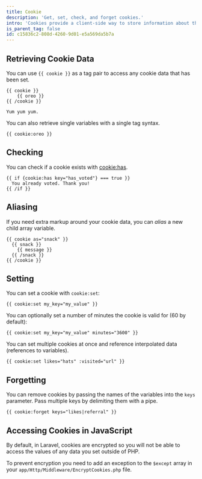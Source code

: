 ```yaml
---
title: Cookie
description: 'Get, set, check, and forget cookies.'
intro: 'Cookies provide a client-side way to store information about the user across requests. The cookie tag will let you get, set, and forget cookie data.'
is_parent_tag: false
id: c15836c2-808d-4260-9d01-e5a569da5b7a
---
```

## Retrieving Cookie Data

You can use `{{ cookie }}` as a tag pair to access any cookie data that has been set.

```
{{ cookie }}
    {{ oreo }}
{{ /cookie }}
```

```.output
Yum yum yum.
```

You can also retrieve single variables with a single tag syntax.

```
{{ cookie:oreo }}
```

## Checking

You can check if a cookie exists with [cookie:has](/tags/session-has).

```
{{ if {cookie:has key="has_voted"} === true }}
  You already voted. Thank you!
{{ /if }}
```

## Aliasing

If you need extra markup around your cookie data, you can _alias_ a new child array variable.

```
{{ cookie as="snack" }}
  {{ snack }}
    {{ message }}
  {{ /snack }}
{{ /cookie }}
```

## Setting

You can set a cookie with `cookie:set`:

```
{{ cookie:set my_key="my_value" }}
```

You can optionally set a number of minutes the cookie is valid for (60 by default):

```
{{ cookie:set my_key="my_value" minutes="3600" }}
```

You can set multiple cookies at once and reference interpolated data (references to variables).

```
{{ cookie:set likes="hats" :visited="url" }}
```

## Forgetting

You can remove cookies by passing the names of the variables into the `keys` parameter. Pass multiple keys by delimiting them with a pipe.

```
{{ cookie:forget keys="likes|referral" }}
```

## Accessing Cookies in JavaScript

By default, in Laravel, cookies are encrypted so you will not be able to access the values of any data you set outside of PHP.

To prevent encryption you need to add an exception to the `$except` array in your `app/Http/Middleware/EncryptCookies.php` file.
